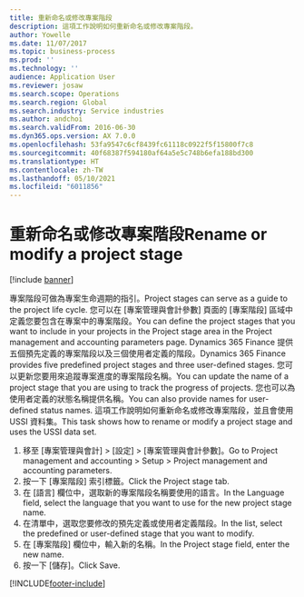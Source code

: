 ```yaml
---
title: 重新命名或修改專案階段
description: 這項工作說明如何重新命名或修改專案階段。
author: Yowelle
ms.date: 11/07/2017
ms.topic: business-process
ms.prod: ''
ms.technology: ''
audience: Application User
ms.reviewer: josaw
ms.search.scope: Operations
ms.search.region: Global
ms.search.industry: Service industries
ms.author: andchoi
ms.search.validFrom: 2016-06-30
ms.dyn365.ops.version: AX 7.0.0
ms.openlocfilehash: 53fa9547c6cf8439fc61118c0922f5f15800f7c8
ms.sourcegitcommit: 40f68387f594180af64a5e5c748b6efa188bd300
ms.translationtype: HT
ms.contentlocale: zh-TW
ms.lasthandoff: 05/10/2021
ms.locfileid: "6011856"
---
```

# <a name="rename-or-modify-a-project-stage"></a><span data-ttu-id="e758f-103">重新命名或修改專案階段</span><span class="sxs-lookup"><span data-stu-id="e758f-103">Rename or modify a project stage</span></span>

[!include [banner](../../includes/banner.md)]

<span data-ttu-id="e758f-104">專案階段可做為專案生命週期的指引。</span><span class="sxs-lookup"><span data-stu-id="e758f-104">Project stages can serve as a guide to the project life cycle.</span></span> <span data-ttu-id="e758f-105">您可以在 [專案管理與會計參數] 頁面的 [專案階段] 區域中定義您要包含在專案中的專案階段。</span><span class="sxs-lookup"><span data-stu-id="e758f-105">You can define the project stages that you want to include in your projects in the Project stage area in the Project management and accounting parameters page.</span></span> <span data-ttu-id="e758f-106">Dynamics 365 Finance 提供五個預先定義的專案階段以及三個使用者定義的階段。</span><span class="sxs-lookup"><span data-stu-id="e758f-106">Dynamics 365 Finance provides five predefined project stages and three user-defined stages.</span></span> <span data-ttu-id="e758f-107">您可以更新您要用來追蹤專案進度的專案階段名稱。</span><span class="sxs-lookup"><span data-stu-id="e758f-107">You can update the name of a project stage that you are using to track the progress of projects.</span></span> <span data-ttu-id="e758f-108">您也可以為使用者定義的狀態名稱提供名稱。</span><span class="sxs-lookup"><span data-stu-id="e758f-108">You can also provide names for user-defined status names.</span></span> <span data-ttu-id="e758f-109">這項工作說明如何重新命名或修改專案階段，並且會使用 USSI 資料集。</span><span class="sxs-lookup"><span data-stu-id="e758f-109">This task shows how to rename or modify a project stage and uses the USSI data set.</span></span>

1. <span data-ttu-id="e758f-110">移至 [專案管理與會計] > [設定] > [專案管理與會計參數]。</span><span class="sxs-lookup"><span data-stu-id="e758f-110">Go to Project management and accounting > Setup > Project management and accounting parameters.</span></span>
2. <span data-ttu-id="e758f-111">按一下 [專案階段] 索引標籤。</span><span class="sxs-lookup"><span data-stu-id="e758f-111">Click the Project stage tab.</span></span>
3. <span data-ttu-id="e758f-112">在 [語言] 欄位中，選取新的專案階段名稱要使用的語言。</span><span class="sxs-lookup"><span data-stu-id="e758f-112">In the Language field, select the language that you want to use for the new project stage name.</span></span>
4. <span data-ttu-id="e758f-113">在清單中，選取您要修改的預先定義或使用者定義階段。</span><span class="sxs-lookup"><span data-stu-id="e758f-113">In the list, select the predefined or user-defined stage that you want to modify.</span></span> 
5. <span data-ttu-id="e758f-114">在 [專案階段] 欄位中，輸入新的名稱。</span><span class="sxs-lookup"><span data-stu-id="e758f-114">In the Project stage field, enter the new name.</span></span>
6. <span data-ttu-id="e758f-115">按一下 [儲存]。</span><span class="sxs-lookup"><span data-stu-id="e758f-115">Click Save.</span></span>


[!INCLUDE[footer-include](../../includes/footer-banner.md)]